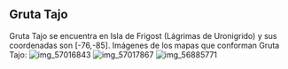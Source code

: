 ## Gruta Tajo
Gruta Tajo se encuentra en Isla de Frigost (Lágrimas de Uronigrido) y sus coordenadas son [-76,-85].
Imágenes de los mapas que conforman Gruta Tajo:
![img_57016843](https://media.discordapp.net/attachments/1115311447145193482/1115361505991463032/57016843.jpg)
![img_57017867](https://media.discordapp.net/attachments/1115311447145193482/1115361516070383626/57017867.jpg)
![img_56885771](https://media.discordapp.net/attachments/1115311447145193482/1115361440061202612/56885771.jpg)